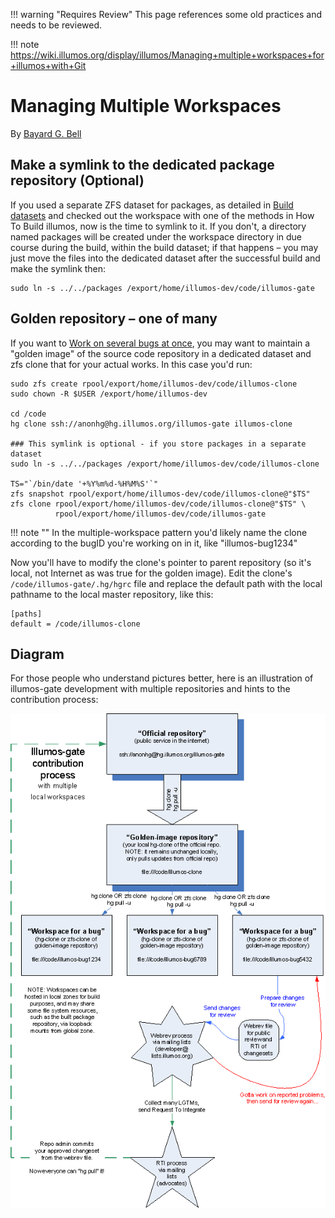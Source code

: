 !!! warning "Requires Review"
    This page references some old practices and needs to be reviewed.

!!! note
    https://wiki.illumos.org/display/illumos/Managing+multiple+workspaces+for+illumos+with+Git

# Managing Multiple Workspaces

By [Bayard G. Bell]()

## Make a symlink to the dedicated package repository (Optional)

If you used a separate ZFS dataset for packages, as detailed in [Build
datasets](build-datasets.md) and checked out the workspace with one of the
methods in How To Build illumos, now is the time to symlink to it. If you
don't, a directory named packages will be created under the workspace directory
in due course during the build, within the build dataset; if that happens – you
may just move the files into the dedicated dataset after the successful build
and make the symlink then:

```
sudo ln -s ../../packages /export/home/illumos-dev/code/illumos-gate
```

## Golden repository – one of many

If you want to [Work on several bugs at once](multibug.md), you may want
to maintain a "golden image" of the source code repository in a dedicated
dataset and zfs clone that for your actual works. In this case you'd run:

```
sudo zfs create rpool/export/home/illumos-dev/code/illumos-clone
sudo chown -R $USER /export/home/illumos-dev
 
cd /code
hg clone ssh://anonhg@hg.illumos.org/illumos-gate illumos-clone
 
### This symlink is optional - if you store packages in a separate dataset
sudo ln -s ../../packages /export/home/illumos-dev/code/illumos-clone
 
TS="`/bin/date '+%Y%m%d-%H%M%S'`"
zfs snapshot rpool/export/home/illumos-dev/code/illumos-clone@"$TS"
zfs clone rpool/export/home/illumos-dev/code/illumos-clone@"$TS" \
          rpool/export/home/illumos-dev/code/illumos-gate
```

!!! note ""
    In the multiple-workspace pattern you'd likely name the clone according to the bugID you're working on in it, like "illumos-bug1234"

Now you'll have to modify the clone's pointer to parent repository (so it's
local, not Internet as was true for the golden image). Edit the clone's
`/code/illumos-gate/.hg/hgrc` file and replace the default path with the local
pathname to the local master repository, like this:

```
[paths]
default = /code/illumos-clone
```

## Diagram

For those people who understand pictures better, here is an illustration of
illumos-gate development with multiple repositories and hints to the
contribution process:

![diagram](../images/build-workspaces-diagram.png)
